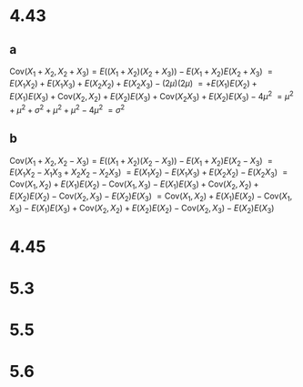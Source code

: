 # 4.43

## a

$\text{Cov}(X_1+X_2,X_2+X_3)=E((X_1+X_2)(X_2+X_3))-E(X_1+X_2)E(X_2+X_3)$
$=E(X_1X_2)+E(X_1X_3)+E(X_2X_2)+E(X_2X_3)-(2\mu)(2\mu)$
$=+E(X_1)E(X_2)+E(X_1)E(X_3)+\text{Cov}(X_2,X_2)+E(X_2)E(X_3)+\text{Cov}(X_2X_3)+E(X_2)E(X_3)-4\mu^2$
$=\mu^2+\mu^2+\sigma^2+\mu^2+\mu^2-4\mu^2$
$=\sigma^2$

## b

$\text{Cov}(X_1+X_2,X_2-X_3)=E((X_1+X_2)(X_2-X_3))-E(X_1+X_2)E(X_2-X_3)$
$=E(X_1X_2-X_1X_3+X_2X_2-X_2X_3)$
$=E(X_1X_2)-E(X_1X_3)+E(X_2X_2)-E(X_2X_3)$
$=\text{Cov}(X_1,X_2)+E(X_1)E(X_2)-\text{Cov}(X_1,X_3)-E(X_1)E(X_3)+\text{Cov}(X_2,X_2)+E(X_2)E(X_2)-\text{Cov}(X_2,X_3)-E(X_2)E(X_3)$
$=\text{Cov}(X_1,X_2)+E(X_1)E(X_2)-\text{Cov}(X_1,X_3)-E(X_1)E(X_3)+\text{Cov}(X_2,X_2)+E(X_2)E(X_2)-\text{Cov}(X_2,X_3)-E(X_2)E(X_3)$


# 4.45

# 5.3

# 5.5

# 5.6
